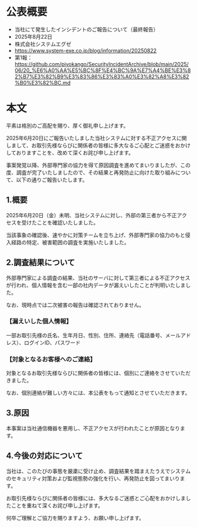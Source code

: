 # 公表概要
- 当社にて発生したインシデントのご報告について（最終報告）
- 2025年8月22日
- 株式会社システムエグゼ
- https://www.system-exe.co.jp/blog/information/20250822
- 第1報：https://github.com/piyokango/SecurityIncidentArchive/blob/main/2025/06/20_%E6%A0%AA%E5%BC%8F%E4%BC%9A%E7%A4%BE%E3%82%B7%E3%82%B9%E3%83%86%E3%83%A0%E3%82%A8%E3%82%B0%E3%82%BC.md

# 本文
平素は格別のご高配を賜り、厚く御礼申し上げます。

2025年6月20日にご報告いたしました当社システムに対する不正アクセスに関しまして、お取引先様ならびに関係者の皆様に多大なるご心配とご迷惑をおかけしておりますことを、改めて深くお詫び申し上げます。

事案発覚以降、外部専門家の協力を得て原因調査を進めてまいりましたが、この度、調査が完了いたしましたので、その結果と再発防止に向けた取り組みについて、以下の通りご報告いたします。

## 1.概要
2025年6月20日（金）未明、当社システムに対し、外部の第三者から不正アクセスを受けたことを確認いたしました。

当該事象の確認後、速やかに対策チームを立ち上げ、外部専門家の協力のもと侵入経路の特定、被害範囲の調査を実施いたしました。

## 2.調査結果について
外部専門家による調査の結果、当社のサーバに対して第三者による不正アクセスが行われ、個人情報を含む一部の社内データが漏えいしたことが判明いたしました。

なお、現時点では二次被害の報告は確認されておりません。

### 【漏えいした個人情報】
一部お取引先様の氏名、生年月日、性別、住所、連絡先（電話番号、メールアドレス）、ログインID、パスワード

### 【対象となるお客様へのご連絡】
対象となるお取引先様ならびに関係者の皆様には、個別にご連絡をさせていただきました。

なお、個別連絡が難しい方々には、本公表をもって通知とさせていただきます。

## 3.原因
本事案は当社通信機器を悪用し、不正アクセスが行われたことが原因となります。

## 4.今後の対応について
当社は、このたびの事態を厳粛に受け止め、調査結果を踏まえたうえでシステムのセキュリティ対策および監視態勢の強化を行い、再発防止を図ってまいります。

お取引先様ならびに関係者の皆様には、多大なるご迷惑とご心配をおかけしましたことを重ねて深くお詫び申し上げます。

何卒ご理解とご協力を賜りますよう、お願い申し上げます。
